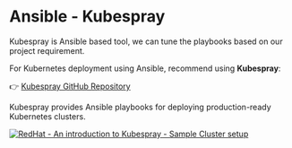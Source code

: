 # Ansible - Kubespray

Kubespray is Ansible based tool, we can tune the playbooks based on our project requirement.


For Kubernetes deployment using Ansible,  recommend  using **Kubespray**:

👉 [Kubespray GitHub Repository](https://github.com/kubernetes-sigs/kubespray)

Kubespray provides Ansible playbooks for deploying production-ready Kubernetes clusters.

[![RedHat - An introduction to Kubespray - Sample Cluster setup](https://www.redhat.com/profiles/rh/themes/redhatdotcom/img/blog/default-share-image.jpg)](https://www.redhat.com/en/blog/kubespray-deploy-kubernetes)

